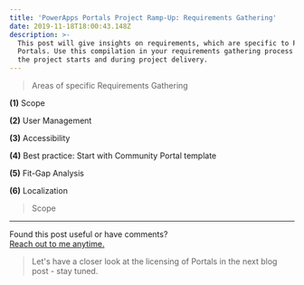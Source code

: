 ```yaml
---
title: 'PowerApps Portals Project Ramp-Up: Requirements Gathering'
date: 2019-11-18T18:00:43.148Z
description: >-
  This post will give insights on requirements, which are specific to Power Apps
  Portals. Use this compilation in your requirements gathering process before
  the project starts and during project delivery.
---
```

> Areas of specific Requirements Gathering

**(1)** Scope

**(2)** User Management

**(3)** Accessibility

**(4)** Best practice: Start with Community Portal template

**(5)** Fit-Gap Analysis

**(6)** Localization

> Scope

- - -

Found this post useful or have comments?\
[Reach out to me anytime.](https://www.linkedin.com/in/tino-rabe-dynamics365/)

> Let's have a closer look at the licensing of Portals in the next blog post - stay tuned.
